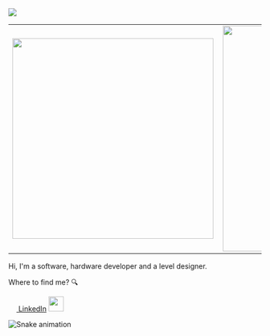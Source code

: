 <img src="https://github.com/violigon/violigon/blob/main/images/CapaGitHub.png?raw=true">

<center>
    <table style="overflow: hidden;">
        <tr>
            <td><img width="400px" align="left" src="https://github-readme-stats.vercel.app/api/top-langs/?username=violigon&show_icons=true&hide=html,Visual Basic .NET&langs_count=10&layout=compact&theme=dark&count_private=true" /></td>
            <td><img width="450px" align="left" src="https://github-readme-stats.vercel.app/api?username=violigon&theme=dark&?theme=dark&show_icons=true%count_private=true&include_all_commits=true&hide=contribs,prs,issues" /></td>
        </tr>
    </table>
</center>

Hi, I'm a software, hardware developer and a level designer.

Where to find me? 🔍

<a href="https://www.linkedin.com/in/violigon"><img src="https://cdn-icons-png.flaticon.com/512/174/174857.png" width="16"></img> [LinkedIn](https://www.linkedin.com/in/violigon)
<img src="https://raw.githubusercontent.com/iampavangandhi/iampavangandhi/master/gifs/Hi.gif" width="30px"></a>

![Snake animation](https://github.com/violigon/violigon/blob/output/github-contribution-grid-snake.svg)
